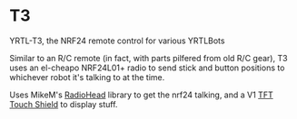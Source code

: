 # T3
YRTL-T3, the NRF24 remote control for various YRTLBots

Similar to an R/C remote (in fact, with parts  pilfered from old R/C gear), T3 uses an el-cheapo NRF24L01+ radio to send stick and button positions to whichever robot it's talking to at the time.

Uses MikeM's [RadioHead](http://www.airspayce.com/mikem/arduino/RadioHead/index.html) library to get the nrf24 talking, and a V1 [TFT Touch Shield](http://www.seeedstudio.com/wiki/2.8%27%27_TFT_Touch_Shield_V1.0) to display stuff.
